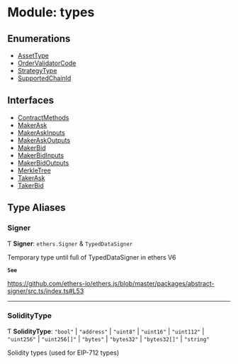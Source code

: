 # Module: types

## Enumerations

- [AssetType](../enums/types.AssetType.md)
- [OrderValidatorCode](../enums/types.OrderValidatorCode.md)
- [StrategyType](../enums/types.StrategyType.md)
- [SupportedChainId](../enums/types.SupportedChainId.md)

## Interfaces

- [ContractMethods](../interfaces/types.ContractMethods.md)
- [MakerAsk](../interfaces/types.MakerAsk.md)
- [MakerAskInputs](../interfaces/types.MakerAskInputs.md)
- [MakerAskOutputs](../interfaces/types.MakerAskOutputs.md)
- [MakerBid](../interfaces/types.MakerBid.md)
- [MakerBidInputs](../interfaces/types.MakerBidInputs.md)
- [MakerBidOutputs](../interfaces/types.MakerBidOutputs.md)
- [MerkleTree](../interfaces/types.MerkleTree.md)
- [TakerAsk](../interfaces/types.TakerAsk.md)
- [TakerBid](../interfaces/types.TakerBid.md)

## Type Aliases

### Signer

Ƭ **Signer**: `ethers.Signer` & `TypedDataSigner`

Temporary type until full of TypedDataSigner in ethers V6

**`See`**

https://github.com/ethers-io/ethers.js/blob/master/packages/abstract-signer/src.ts/index.ts#L53

___

### SolidityType

Ƭ **SolidityType**: ``"bool"`` \| ``"address"`` \| ``"uint8"`` \| ``"uint16"`` \| ``"uint112"`` \| ``"uint256"`` \| ``"uint256[]"`` \| ``"bytes"`` \| ``"bytes32"`` \| ``"bytes32[]"`` \| ``"string"``

Solidity types (used for EIP-712 types)
